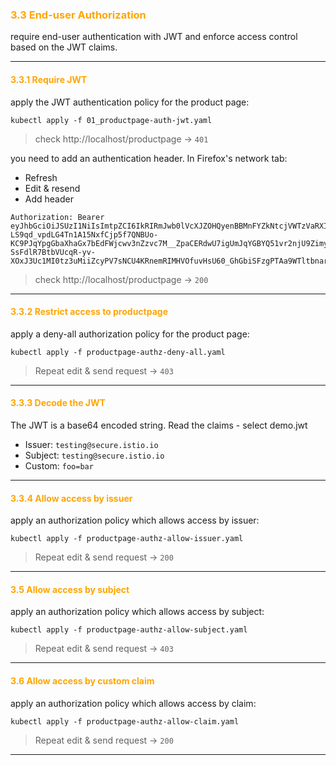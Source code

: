 ### <font color='orange'> 3.3 End-user Authorization </font>

require end-user authentication with JWT and enforce access control based on the JWT claims.

---

#### <font color='orange'> 3.3.1 Require JWT  </font>
apply the JWT authentication policy for the product page:
```
kubectl apply -f 01_productpage-auth-jwt.yaml
```
> check http://localhost/productpage -> `401`  

you need to add an authentication header. In Firefox's network tab:

- Refresh
- Edit & resend 
- Add header

```
Authorization: Bearer eyJhbGciOiJSUzI1NiIsImtpZCI6IkRIRmJwb0lVcXJZOHQyenBBMnFYZkNtcjVWTzVaRXI0UnpIVV8tZW52dlEiLCJ0eXAiOiJKV1QifQ.eyJleHAiOjQ2ODU5ODk3MDAsImZvbyI6ImJhciIsImlhdCI6MTUzMjM4OTcwMCwiaXNzIjoidGVzdGluZ0BzZWN1cmUuaXN0aW8uaW8iLCJzdWIiOiJ0ZXN0aW5nQHNlY3VyZS5pc3Rpby5pbyJ9.CfNnxWP2tcnR9q0vxyxweaF3ovQYHYZl82hAUsn21bwQd9zP7c-LS9qd_vpdLG4Tn1A15NxfCjp5f7QNBUo-KC9PJqYpgGbaXhaGx7bEdFWjcwv3nZzvc7M__ZpaCERdwU7igUmJqYGBYQ51vr2njU9ZimyKkfDe3axcyiBZde7G6dabliUosJvvKOPcKIWPccCgefSj_GNfwIip3-SsFdlR7BtbVUcqR-yv-XOxJ3Uc1MI0tz3uMiiZcyPV7sNCU4KRnemRIMHVOfuvHsU60_GhGbiSFzgPTAa9WTltbnarTbxudb_YEOx12JiwYToeX0DCPb43W1tzIBxgm8NxUg
```

> check http://localhost/productpage -> `200`  

---

#### <font color='orange'> 3.3.2 Restrict access to productpage </font>

apply a deny-all authorization policy for the product page:
```
kubectl apply -f productpage-authz-deny-all.yaml
```

> Repeat edit & send request -> `403`

---

#### <font color='orange'> 3.3.3 Decode the JWT </font>

The JWT is a base64 encoded string. 
Read the claims - select demo.jwt

- Issuer: `testing@secure.istio.io`
- Subject: `testing@secure.istio.io`
- Custom: `foo=bar`

---

#### <font color='orange'> 3.3.4 Allow access by issuer </font>

apply an authorization policy which allows access by issuer:
```
kubectl apply -f productpage-authz-allow-issuer.yaml
```
> Repeat edit & send request -> `200`

---

#### <font color='orange'> 3.5 Allow access by subject </font>

apply an authorization policy which allows access by subject:
```
kubectl apply -f productpage-authz-allow-subject.yaml
```
> Repeat edit & send request -> `403`

---

#### <font color='orange'> 3.6 Allow access by custom claim </font>

apply an authorization policy which allows access by claim:
```
kubectl apply -f productpage-authz-allow-claim.yaml
```
> Repeat edit & send request -> `200`

---